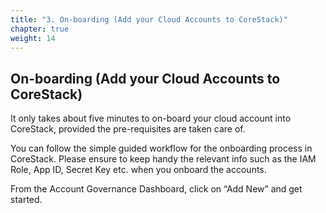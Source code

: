 ```yaml
---
title: "3. On-boarding (Add your Cloud Accounts to CoreStack)"
chapter: true
weight: 14
---
```


## On-boarding (Add your Cloud Accounts to CoreStack) ​

It only takes about five minutes to on-board your cloud account into CoreStack, provided the pre-requisites are taken care of.

You can follow the simple guided workflow for the onboarding process in CoreStack. Please ensure to keep handy the relevant info such as the IAM Role, App ID, Secret Key etc. when you onboard the accounts. ​
​

From the Account Governance Dashboard, click on “Add New” and get started.
